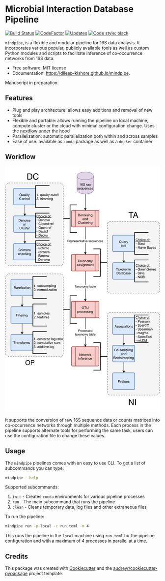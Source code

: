 Microbial Interaction Database Pipeline
=======================================

[![Build Status](https://travis-ci.com/dileep-kishore/mindpipe.svg?token=qCMKydrUTvcJ87J6czex&branch=master)](https://travis-ci.com/dileep-kishore/mindpipe)
[![CodeFactor](https://www.codefactor.io/repository/github/dileep-kishore/mindpipe/badge)](https://www.codefactor.io/repository/github/dileep-kishore/mindpipe)
[![Updates](https://pyup.io/repos/github/dileep-kishore/mindpipe/shield.svg?token=15e74ba4-b27a-4709-99cf-96bcf698e33b)](https://pyup.io/repos/github/dileep-kishore/mindpipe/)
[![Code style: black](https://img.shields.io/badge/code%20style-black-000000.svg)](https://github.com/ambv/black)

`mindpipe`, is a flexible and modular pipeline for 16S data analysis. It incorporates various popular, publicly available tools as well as custom Python modules and scripts to facilitate inference of co-occurrence networks from 16S data.

-   Free software: MIT license
-   Documentation: <https://dileep-kishore.github.io/mindpipe>.

Manuscript in preparation.

Features
--------

- Plug and play architecture: allows easy additions and removal of new tools
- Flexible and portable: allows running the pipeline on local machine, compute cluster or the cloud with minimal configuration change. Uses the [nextflow](www.nextflow.io) under the hood
- Parallelization: automatic parallelization both within and across samples
- Ease of use: available as `conda` package as well as a `docker` container

Workflow
--------

![pipeline](assets/pipeline.png)

It supports the conversion of raw 16S sequence data or counts matrices into co-occurrence networks through multiple methods. Each process in the pipeline supports alternate tools for performing the same task, users can use the configuration file to change these values.

Usage
-----

The `mindpipe` pipelines comes with an easy to use CLI. To get a list of subcommands you can type:

```bash
mindpipe --help
```

Supported subcommands:
1. `init` - Creates `conda` environments for various pipeline processes
2. `run` - The main subcommand that runs the pipeline
3. `clean` - Cleans temporary data, log files and other extraneous files

To run the pipeline:

```bash
mindpipe run -p local -c run.toml -m 4
```

This runs the pipeline in the `local` machine using `run.toml` for the pipeline configuration and with a maximum of 4 processes in parallel at a time.

Credits
-------

This package was created with [Cookiecutter](https://github.com/audreyr/cookiecutter) and the [audreyr/cookiecutter-pypackage](https://github.com/audreyr/cookiecutter-pypackage) project template.
